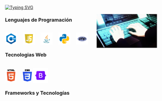 [![Typing SVG](https://readme-typing-svg.demolab.com?font=Sofadi+One&weight=500&pause=1000&width=435&lines=Bienvenido+a+mi+perfil+de+GitHub)](https://git.io/typing-svg)

<img src="imgs/gif.gif" alt="Gift" align="right" width="200">

### Lenguajes de Programación
<div style="display: inline-block; text-align: center;">
<br>
<img src="imgs/c++.png" alt="c++" align="center" height="40" width="40" style="margin-right: 15px">
<img src="imgs/javascript.png" alt="javascript" align="center" height="40" width="40" style="margin-right: 15px">
<img src="imgs/java.png" alt="java" align="center" height="40" width="40" style="margin-right: 15px">
<img src="imgs/python.png" alt="python" align="center" height="40" width="40" style="margin-right: 15px">
<img src="imgs/php.png" alt="php" align="center" height="40" width="40" style="margin-right: 15px">
<br>
</div>

### Tecnologias Web
<div style="display: inline-block; text-align: center;">
<br>
<img src="imgs/html.png" alt="html" align="center" height="40" width="40" style="margin-right: 15px">
<img src="imgs/css.png" alt="css" align="center" height="40" width="30">
<img src="imgs/bootstrap.png" alt="bootstrap" align="center" height="50" width="50" style="margin-right: 15px">
<br>
</div>

### Frameworks y Tecnologías

